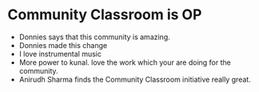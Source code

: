 # Community Classroom is OP

- Donnies says that this community is amazing.
- Donnies made this change
- I love instrumental music
- More power to kunal. love the work which your are doing for the community.
- Anirudh Sharma finds the Community Classroom initiative really great.
